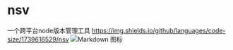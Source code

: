 # nsv
一个跨平台node版本管理工具
https://img.shields.io/github/languages/code-size/1739616529/nsv
![Markdown 图标](https://markdown-here.com/img/icon256.png)
